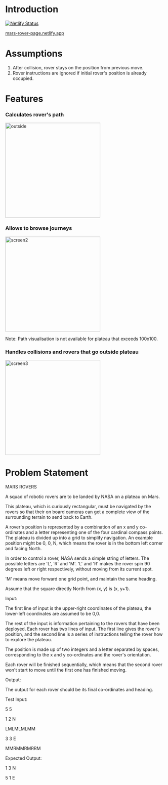 # Introduction

[![Netlify Status](https://api.netlify.com/api/v1/badges/45b1d77d-200d-4f8f-a8cf-7ebef14d18cd/deploy-status)](https://app.netlify.com/sites/mars-rover-page/deploys)

[mars-rover-page.netlify.app](https://mars-rover-page.netlify.app)

# Assumptions

1. After collision, rover stays on the position from previous move.
2. Rover instructions are ignored if initial rover's position is already occupied.

# Features

### Calculates rover's path

<img src="https://i.ibb.co/HnNMHwD/2020-04-27-11-51-35-Mars-Rover.png" alt="outside" width="300"/>

### Allows to browse journeys

<img src="https://i.ibb.co/b5nch2V/2020-04-24-14-24-05-Mars-Rover.png" alt="screen2" width="300"/>

Note: Path visualisation is not available for plateau that exceeds 100x100.

### Handles collisions and rovers that go outside plateau

<img src="https://i.ibb.co/D7zYnyb/2020-04-27-11-45-46-Mars-Rover.png" alt="screen3" width="300"/>

# Problem Statement

MARS ROVERS

A squad of robotic rovers are to be landed by NASA on a plateau on Mars.

This plateau, which is curiously rectangular, must be navigated by the rovers so that their on board cameras can get a complete view of the surrounding terrain to send back to Earth.

A rover's position is represented by a combination of an x and y co-ordinates and a letter representing one of the four cardinal compass points. The plateau is divided up into a grid to simplify navigation. An example position might be 0, 0, N, which means the rover is in the bottom left corner and facing North.

In order to control a rover, NASA sends a simple string of letters. The possible letters are 'L', 'R' and 'M'. 'L' and 'R' makes the rover spin 90 degrees left or right respectively, without moving from its current spot.

'M' means move forward one grid point, and maintain the same heading.

Assume that the square directly North from (x, y) is (x, y+1).

Input:

The first line of input is the upper-right coordinates of the plateau, the lower-left coordinates are assumed to be 0,0.

The rest of the input is information pertaining to the rovers that have been deployed. Each rover has two lines of input. The first line gives the rover's position, and the second line is a series of instructions telling the rover how to explore the plateau.

The position is made up of two integers and a letter separated by spaces, corresponding to the x and y co-ordinates and the rover's orientation.

Each rover will be finished sequentially, which means that the second rover won't start to move until the first one has finished moving.

Output:

The output for each rover should be its final co-ordinates and heading.

Test Input:

5 5

1 2 N

LMLMLMLMM

3 3 E

MMRMMRMRRM

Expected Output:

1 3 N

5 1 E
